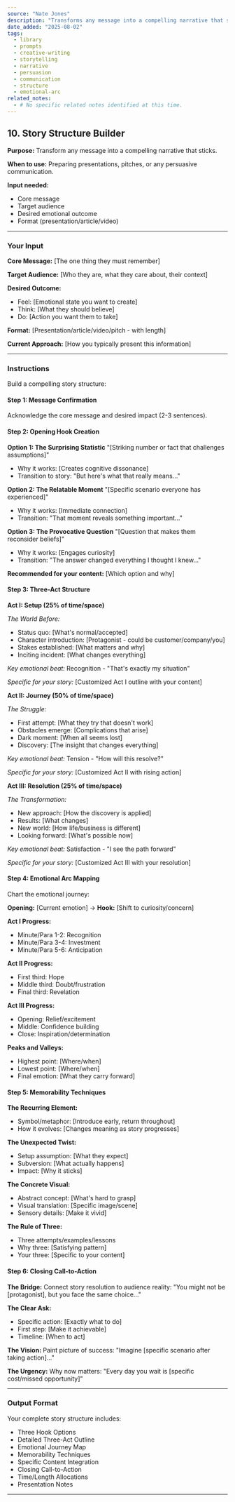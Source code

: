 ```yaml
---
source: "Nate Jones"
description: "Transforms any message into a compelling narrative that sticks."
date_added: "2025-08-02"
tags:
  - library
  - prompts
  - creative-writing
  - storytelling
  - narrative
  - persuasion
  - communication
  - structure
  - emotional-arc
related_notes:
  - # No specific related notes identified at this time.
---
```

## 10. Story Structure Builder

**Purpose:** Transform any message into a compelling narrative that sticks.

**When to use:** Preparing presentations, pitches, or any persuasive communication.

**Input needed:**

*   Core message
*   Target audience
*   Desired emotional outcome
*   Format (presentation/article/video)

---

### Your Input

**Core Message:** [The one thing they must remember]

**Target Audience:** [Who they are, what they care about, their context]

**Desired Outcome:**

*   Feel: [Emotional state you want to create]
*   Think: [What they should believe]
*   Do: [Action you want them to take]

**Format:** [Presentation/article/video/pitch - with length]

**Current Approach:** [How you typically present this information]

---

### Instructions

Build a compelling story structure:

#### Step 1: Message Confirmation

Acknowledge the core message and desired impact (2-3 sentences).

#### Step 2: Opening Hook Creation

**Option 1: The Surprising Statistic** "[Striking number or fact that challenges assumptions]"

*   Why it works: [Creates cognitive dissonance]
*   Transition to story: "But here's what that really means..."

**Option 2: The Relatable Moment** "[Specific scenario everyone has experienced]"

*   Why it works: [Immediate connection]
*   Transition: "That moment reveals something important..."

**Option 3: The Provocative Question** "[Question that makes them reconsider beliefs]"

*   Why it works: [Engages curiosity]
*   Transition: "The answer changed everything I thought I knew..."

**Recommended for your content:** [Which option and why]

#### Step 3: Three-Act Structure

**Act I: Setup (25% of time/space)**

*The World Before:*

*   Status quo: [What's normal/accepted]
*   Character introduction: [Protagonist - could be customer/company/you]
*   Stakes established: [What matters and why]
*   Inciting incident: [What changes everything]

*Key emotional beat:* Recognition - "That's exactly my situation"

*Specific for your story:* [Customized Act I outline with your content]

**Act II: Journey (50% of time/space)**

*The Struggle:*

*   First attempt: [What they try that doesn't work]
*   Obstacles emerge: [Complications that arise]
*   Dark moment: [When all seems lost]
*   Discovery: [The insight that changes everything]

*Key emotional beat:* Tension - "How will this resolve?"

*Specific for your story:* [Customized Act II with rising action]

**Act III: Resolution (25% of time/space)**

*The Transformation:*

*   New approach: [How the discovery is applied]
*   Results: [What changes]
*   New world: [How life/business is different]
*   Looking forward: [What's possible now]

*Key emotional beat:* Satisfaction - "I see the path forward"

*Specific for your story:* [Customized Act III with your resolution]

#### Step 4: Emotional Arc Mapping

Chart the emotional journey:

**Opening:** [Current emotion] → **Hook:** [Shift to curiosity/concern]

**Act I Progress:**

*   Minute/Para 1-2: Recognition
*   Minute/Para 3-4: Investment
*   Minute/Para 5-6: Anticipation

**Act II Progress:**

*   First third: Hope
*   Middle third: Doubt/frustration
*   Final third: Revelation

**Act III Progress:**

*   Opening: Relief/excitement
*   Middle: Confidence building
*   Close: Inspiration/determination

**Peaks and Valleys:**

*   Highest point: [Where/when]
*   Lowest point: [Where/when]
*   Final emotion: [What they carry forward]

#### Step 5: Memorability Techniques

**The Recurring Element:**

*   Symbol/metaphor: [Introduce early, return throughout]
*   How it evolves: [Changes meaning as story progresses]

**The Unexpected Twist:**

*   Setup assumption: [What they expect]
*   Subversion: [What actually happens]
*   Impact: [Why it sticks]

**The Concrete Visual:**

*   Abstract concept: [What's hard to grasp]
*   Visual translation: [Specific image/scene]
*   Sensory details: [Make it vivid]

**The Rule of Three:**

*   Three attempts/examples/lessons
*   Why three: [Satisfying pattern]
*   Your three: [Specific to your content]

#### Step 6: Closing Call-to-Action

**The Bridge:** Connect story resolution to audience reality: "You might not be [protagonist], but you face the same choice..."

**The Clear Ask:**

*   Specific action: [Exactly what to do]
*   First step: [Make it achievable]
*   Timeline: [When to act]

**The Vision:** Paint picture of success: "Imagine [specific scenario after taking action]..."

**The Urgency:** Why now matters: "Every day you wait is [specific cost/missed opportunity]"

---

### Output Format

Your complete story structure includes:

*   Three Hook Options
*   Detailed Three-Act Outline
*   Emotional Journey Map
*   Memorability Techniques
*   Specific Content Integration
*   Closing Call-to-Action
*   Time/Length Allocations
*   Presentation Notes

---
